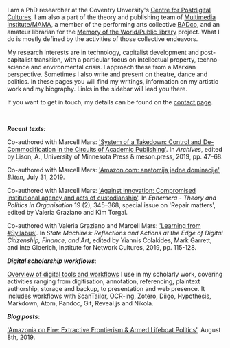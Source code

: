 <!--
.. title: ¡Hola compañera/-o!
.. author: Tomislav Medak
.. date: 2018-02-05 19:52:05 UTC
.. description: This is Tomislav Medak's website. Here you'll find his writing, artistic work, biography and contact.
-->

I am a PhD researcher at the Coventry Unversity's [Centre for Postdigital Cultures](http://www.coventry.ac.uk/research/areas-of-research/postdigital-cultures/). I am also a part of the theory and publishing team of [Multimedia Institute/MAMA](http://www.mi2.hr/en/), a member of the performing arts collective [BADco](http://badco.hr/), and an amateur librarian for the [Memory of the World/Public library](https://memoryoftheworld.org/) project. What I do is mostly defined by the activities of those collective endeavors.

My research interests are in technology, capitalist development and post-capitalist transition, with a particular focus on intellectual property, techno-science and environmental crisis. I approach these from a Marxian perspective. Sometimes I also write and present on theatre, dance and politics. In these pages you will find my writings, information on my artistic work and my biography. Links in the sidebar will lead you there.

If you want to get in touch, my details can be found on the [contact page](/en/contact/).

<br>

***Recent texts:***

Co-authored with Marcell Mars: ['System of a Takedown: Control and De-Commodification in the Circuits of Academic Publishing'](https://meson.press/books/archives/). In *Archives*, edited by Lison, A., University of Minnesota Press & meson.press, 2019, pp. 47–68.

Co-authored with Marcell Mars: ['Amazon.com: anatomija jedne dominacije'](https://www.bilten.org/?p=28562), *Bilten*, July 31, 2019.

Co-authored with Marcell Mars: ['Against innovation: Compromised institutional agency and acts of custodianship'](http://www.ephemerajournal.org/contribution/against-innovation-compromised-institutional-agency-and-acts-custodianship). In *Ephemera - Theory and Politics in Organisation* 19 (2), 345–368, special issue on 'Repair matters', edited by Valeria Graziano and Kim Torgal.

Co-authored with Valeria Graziano and Marcell Mars: ['Learning from #Syllabus'](https://issuu.com/instituteofnetworkcultures/docs/statemachines_v14_zondermarks/115). In *State Machines: Reflections and Actions at the Edge of Digital Citizenship, Finance, and Art*, edited by Yiannis Colakides, Mark Garrett, and Inte Gloerich, Institute for Network Cultures, 2019, pp. 115-128.


***Digital scholarship workflows***:

[Overview of digital tools and workflows](/en/workflows/) I use in my scholarly work, covering activities ranging from digitisation, annotation, referencing, plaintext authorship, storage and backup, to presentation and web presence. It includes workflows with ScanTailor, OCR-ing, Zotero, Diigo, Hypothesis, Markdown, Atom, Pandoc, Git, Reveal.js and Nikola.

***Blog posts***:

['Amazonia on Fire: Extractive Frontierism & Armed Lifeboat Politics'](/posts/amazonia/), August 8th, 2019.
